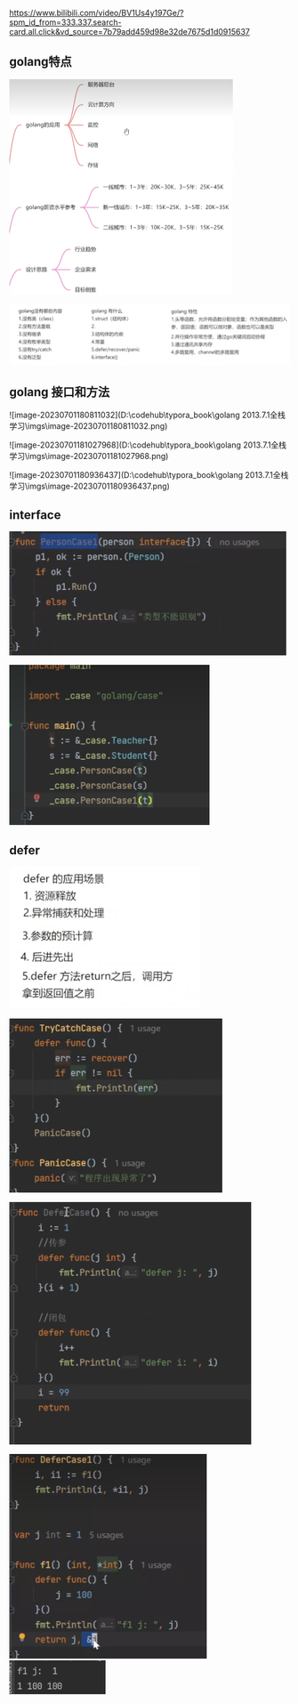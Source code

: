 https://www.bilibili.com/video/BV1Us4y197Ge/?spm_id_from=333.337.search-card.all.click&vd_source=7b79add459d98e32de7675d1d0915637

## golang特点

<img src="imgs/image-20230701185224521.png" alt="image-20230701185224521" style="zoom:50%;" />

![image-20230701181127547](imgs/image-20230701181127547.png)

## golang 接口和方法

![image-20230701180811032](D:\codehub\typora_book\golang 2013.7.1全栈学习\imgs\image-20230701180811032.png)

![image-20230701181027968](D:\codehub\typora_book\golang 2013.7.1全栈学习\imgs\image-20230701181027968.png)

![image-20230701180936437](D:\codehub\typora_book\golang 2013.7.1全栈学习\imgs\image-20230701180936437.png)

## interface

![image-20230701181156295](imgs/image-20230701181156295.png)

![image-20230701181242287](imgs/image-20230701181242287.png)

## defer

![image-20230701185043103](imgs/image-20230701185043103.png)

![image-20230701181731199](imgs/image-20230701181731199.png)

![image-20230701182220452](imgs/image-20230701182220452.png)

![image-20230701182244504](imgs/image-20230701184719671.png)![image-20230701184747350](imgs/image-20230701184747350.png)